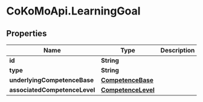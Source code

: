 # CoKoMoApi.LearningGoal

## Properties

Name | Type | Description | Notes
------------ | ------------- | ------------- | -------------
**id** | **String** |  | [optional] 
**type** | **String** |  | [optional] 
**underlyingCompetenceBase** | [**CompetenceBase**](CompetenceBase.md) |  | [optional] 
**associatedCompetenceLevel** | [**CompetenceLevel**](CompetenceLevel.md) |  | [optional] 


